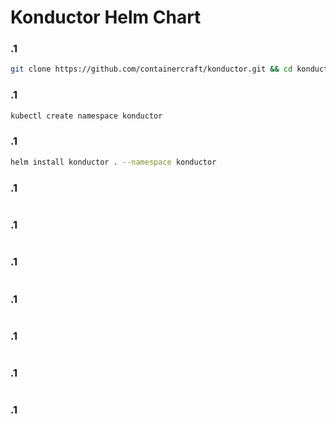 # Konductor Helm Chart

### .1
```sh
git clone https://github.com/containercraft/konductor.git && cd konductor
```

### .1
```sh
kubectl create namespace konductor
```

### .1
```sh
helm install konductor . --namespace konductor
```

### .1
```sh
```

### .1
```sh
```

### .1
```sh
```

### .1
```sh
```

### .1
```sh
```

### .1
```sh
```

### .1
```sh
```

